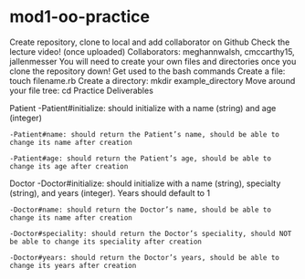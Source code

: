 # mod1-oo-practice

Create repository, clone to local and add collaborator on Github
Check the lecture video! (once uploaded)
Collaborators: meghannwalsh, cmccarthy15, jallenmesser
You will need to create your own files and directories once you clone the repository down! Get used to the bash commands
Create a file: touch filename.rb
Create a directory: mkdir example_directory
Move around your file tree: cd 
Practice Deliverables

Patient
    -Patient#initialize: should initialize with a name (string) and age (integer)
    
    -Patient#name: should return the Patient’s name, should be able to change its name after creation
    
    -Patient#age: should return the Patient’s age, should be able to change its age after creation
Doctor
    -Doctor#initialize: should initialize with a name (string), specialty (string), and years (integer). Years should default to 1
    
    -Doctor#name: should return the Doctor’s name, should be able to change its name after creation
    
    -Doctor#speciality: should return the Doctor’s speciality, should NOT be able to change its speciality after creation
    
    -Doctor#years: should return the Doctor’s years, should be able to change its years after creation
